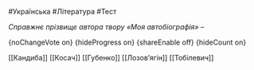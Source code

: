 #Українська #Література #Тест

*Справжнє прізвище автора твору «Моя автобіографія» –*

{noChangeVote on}
{hideProgress on}
{shareEnable off}
{hideCount on}

[[Кандиба]]
[[Косач]]
[[Губенко]]
[[Лозов’ягін]]
[[Тобілевич]]

